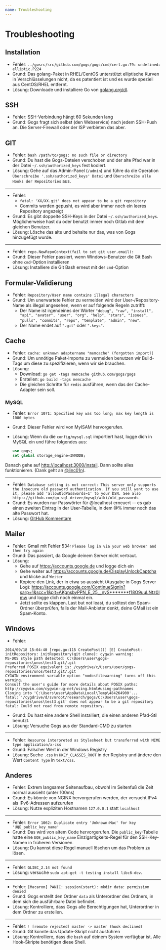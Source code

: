 ```yaml
---
name: Troubleshooting
---
```


# Troubleshooting

## Installation

- Fehler: `../gosrc/src/github.com/gogs/gogs/cmd/cert.go:79: undefined: elliptic.P224`
- Grund: Das golang-Paket in RHEL/CentOS unterstützt elliptische Kurven in Verschlüsselungen nicht, da es patentiert ist und es wurde speziell aus CentOS/RHEL entfernt.
- Lösung: Downloade und installiere Go von [golang.org/dl](http://golang.org/dl).

## SSH

- Fehler: SSH-Verbindung hängt 60 Sekunden lang
- Grund: Gogs fragt sich selbst (den Webservice) nach jedem SSH-Push an. Die Server-Firewall oder der ISP verbieten das aber.

## GIT

- Fehler: `bash /path/to/gogs: no such file or directory`
- Grund: Du hast die Gogs-Dateien verschoben und der alte Pfad war in der Datei `~/.ssh/authorized_keys` fest kodiert.
- Lösung: Gehe auf das Admin-Panel (`/admin`) und führe da die Operation `Überschreibe '.ssh/authorized_keys' Datei` und `Überschreibe alle Hooks der Repositories` aus.

-----

- Fehler:
	- `fatal: 'XX/XX.git' does not appear to be a git repository`
	- Commits werden gepusht, es wird aber immer noch ein leeres Repository angezeigt
- Grund: Es gibt doppelte SSH-Keys in der Datei `~/.ssh/authorized_keys`. Möglicherweise hast du oder benutzt immer noch Gitlab mit dem gleichen Benutzer.
- Lösung: Lösche das alte und behalte nur das, was von Gogs hinzugefügt wurde.

-----

- Fehler: `repo.NewRepoContext(fail to set git user.email):`
- Grund: Dieser Fehler passiert, wenn Windows-Benutzer die Git Bash ohne `cmd`-Option installieren
- Lösung: Installiere die Git Bash erneut mit der `cmd`-Option

## Formular-Validierung

- Fehler: `Repository/User name contains illegal characters`
- Grund: Um unerwartete Fehler zu vermeiden wird der User-/Repository-Name als illegal angesehen, wenn er auf folgende Regeln zutrifft:
	- Der Name ist irgendeines der Wörter `"debug", "raw", "install", "api", "avatar", "user", "org", "help", "stars", "issues", "pulls", "commits", "repo", "template", "admin", "new"`.
	- Der Name endet auf `".git"` oder `".keys"`.

## Cache

- Fehler: `cache: unknown adaptername "memcache" (forgotten import?)`
- Grund: Um unnötige Paket-Importe zu vermeiden benutzen wir Build-Tags um diese zu spezifizieren, wenn wir sie brauchen.
- Lösung:
	- Download: `go get -tags memcache github.com/gogs/gogs`
	- Erstellen: `go build -tags memcache`
	- Die gleichen Schritte für `redis` ausführen, wenn das der Cache-Adapter sein soll.

### MySQL

- Fehler: `Error 1071: Specified key was too long; max key length is 1000 bytes`
- Grund: Dieser Fehler wird von MyISAM hervorgerufen.
- Lösung: Wenn du die `config/mysql.sql` importiert hast, logge dich in MySQL ein und führe folgendes aus:

	```sql
	use gogs;
	set global storage_engine=INNODB;
	```

Danach gehe auf [http://localhost:3000/install](http://localhost:3000/install). Dann sollte alles funktionieren. (Dank geht an [@linc01n](https://github.com/linc01n)).

-----

- Fehler: `Database setting is not correct: This server only supports the insecure old password authentication. If you still want to use it, please add 'allowOldPasswords=1' to your DSN. See also https://github.com/go-sql-driver/mysql/wiki/old_passwords`
- Grund: Es wurden nur Passwörter für @localhost erneuert -- es gab einen zweiten Eintrag in der User-Tabelle, in dem @% immer noch das alte Passwort hat.
- Lösung: [GitHub Kommentare](https://github.com/gogs/gogs/issues/385#issuecomment-54357073)

## Mailer

- Fehler: Gmail mit Fehler 534: `Please log in via your web browser and then try again`
- Grund: Das passiert, da Google deinem Server nicht vertraut.
- Lösung:
	- Gehe auf https://accounts.google.de und logge dich ein
	- Gehe weiter auf https://accounts.google.de/DisplayUnlockCaptcha und klicke auf `Weiter`
	- Kopiere den Link, der in etwa so aussieht (Ausgabe in Gogs Server Log): https://accounts.google.com/ContinueSignIn?sarp=1&scc=1&plt=AKgnsbvPPN_E_25__nyS*******f18O9uuLNtz0Imw und logge dich noch einmal ein.
	- Jetzt sollte es klappen. Last but not least, du solltest den Spam-Ordner überprüfen, falls der Mail-Anbieter denkt, deine GMail ist ein Spam-Konto.

## Windows

- Fehler:

```
2014/09/18 15:04:40 [repo.go:115 CreatePost()] [E] CreatePost: initRepository: initRepository(git clone): cygwin warning:
MS-DOS style path detected: C:\Users\user\gogs-repositories\unos\test3.git/.git
Preferred POSIX equivalent is: /cygdrive/c/Users/user/gogs-repositories/unos/test3.git/.git
CYGWIN environment variable option "nodosfilewarning" turns off this warning.
Consult the user's guide for more details about POSIX paths:
http://cygwin.com/cygwin-ug-net/using.html#using-pathnames
Cloning into 'C:\Users\user\AppData\Local\Temp\484264900'...
fatal: '/cygdrive/d/svnroot/research/gogs/C:\Users\user\gogs-repositories\unos\test3.git' does not appear to be a git repository
fatal: Could not read from remote repository.
```

- Grund: Du hast eine andere Shell installiert, die einen anderen Pfad-Stil benutzt.
- Lösung: Versuche Gogs aus der Standard-CMD zu starten

-----

- Fehler: `Resource interpreted as Stylesheet but transferred with MIME type application/x-css`
- Grund: Falscher Wert in der Windows Registry
- Lösung: Suche `.css` in `HKEY_CLASSES_ROOT` in der Registry und ändere den Wert `Content Type` in `text/css`.

## Anderes

- Fehler: Extrem langsamer Seitenaufbau, obwohl im Seitenfuß die Zeit normal aussieht (unter 100ms)
- Grund: Es könnte von NGINX hervorgerufen werden, der versucht IPv4 als IPv6-Adressen aufzurufen
- Lösung: Nutze expliziten Hostnamen `127.0.0.1` statt `localhost`

-----

- Fehler: `Error 1062: Duplicate entry 'Unknown-Mac' for key 'UQE_public_key_name'`
- Grund: Das wird von altem Code hervorgerufen. Die `public_key`-Tabelle hatte eine `UQE_public_key_name` Einzigartigkeits-Regel für den SSH-Key-Namen in früheren Versionen.
- Lösung: Du kannst diese Regel manuell löschen um das Problem zu lösen.

-----

- Fehler: `GLIBC_2.14 not found`
- Lösung: versuche `sudo apt-get -t testing install libc6-dev`.

-----

- Fehler: `[Macaron] PANIC: session(start): mkdir data: permission denied`
- Grund: Gogs erstellt den Ordner `data` als Unterordner des Ordners, in dem sich die ausführbare Datei befindet.
- Lösung: Kontrolliere, dass Gogs alle Berechtigungen hat, Unterordner in dem Ordner zu erstellen.

-----

- Fehler: `! [remote rejected] master -> master (hook declined)`
- Grund: Git konnte das Update-Skript nicht ausführen
- Lösung: Kontrolliere, dass die `bash` auf deinem System verfügbar ist. Alle Hook-Skripte benötigen diese Shell.
